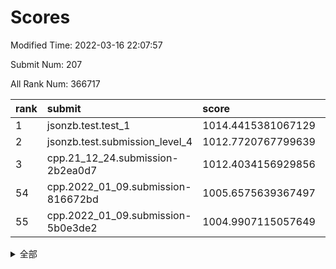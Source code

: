 # Scores

Modified Time: 2022-03-16 22:07:57

Submit Num: 207

All Rank Num: 366717

| rank |               submit               |       score        |       sigma        | pk_num |
| :--- | :--------------------------------- | :----------------- | :----------------- | :----- |
| 1    | jsonzb.test.test_1                 | 1014.4415381067129 | 0.8586362439187509 | 7086   |
| 2    | jsonzb.test.submission_level_4     | 1012.7720767799639 | 0.7856547284525369 | 7089   |
| 3    | cpp.21_12_24.submission-2b2ea0d7   | 1012.4034156929856 | 0.7961723071540806 | 7085   |
| 54   | cpp.2022_01_09.submission-816672bd | 1005.6575639367497 | 0.7309155590972769 | 7087   |
| 55   | cpp.2022_01_09.submission-5b0e3de2 | 1004.9907115057649 | 0.7339847080928645 | 7092   |


<details>
<summary>全部</summary>

| rank |                 submit                 |       score        |       sigma        | pk_num |
| :--- | :------------------------------------- | :----------------- | :----------------- | :----- |
| 1    | jsonzb.test.test_1                     | 1014.4415381067129 | 0.8586362439187509 | 7086   |
| 2    | jsonzb.test.submission_level_4         | 1012.7720767799639 | 0.7856547284525369 | 7089   |
| 3    | cpp.21_12_24.submission-2b2ea0d7       | 1012.4034156929856 | 0.7961723071540806 | 7085   |
| 4    | gobigger.level_3.submission_level_3_12 | 1011.9248155713384 | 0.7867870740710091 | 7084   |
| 5    | gobigger.level_3.submission_level_3_5  | 1011.3797542635555 | 0.7420450984321043 | 7088   |
| 6    | gobigger.level_3.submission_level_3_23 | 1011.3418352972549 | 0.7506343810712003 | 7085   |
| 7    | gobigger.level_3.submission_level_3_33 | 1011.1424435550967 | 0.768512315216262  | 7086   |
| 8    | gobigger.level_3.submission_level_3_25 | 1011.1327864137108 | 0.8085477612539743 | 7084   |
| 9    | gobigger.level_3.submission_level_3_9  | 1011.0874503890195 | 0.7677552876248651 | 7087   |
| 10   | gobigger.level_3.submission_level_3_10 | 1010.9309288861988 | 0.790095534725854  | 7085   |
| 11   | gobigger.level_3.submission_level_3_31 | 1010.8720198874463 | 0.7640388044255405 | 7088   |
| 12   | gobigger.level_3.submission_level_3_39 | 1010.8708279100052 | 0.7617448048335975 | 7085   |
| 13   | gobigger.level_3.submission_level_3_30 | 1010.8674636913439 | 0.7921679911040549 | 7086   |
| 14   | gobigger.level_3.submission_level_3_28 | 1010.8485800886594 | 0.7708512478831158 | 7096   |
| 15   | gobigger.level_3.submission_level_3_45 | 1010.6599269586454 | 0.7448174777911053 | 7084   |
| 16   | gobigger.level_3.submission_level_3_26 | 1010.520557883659  | 0.7557240355187074 | 7086   |
| 17   | gobigger.level_3.submission_level_3_19 | 1010.4386580785502 | 0.7826637283639064 | 7088   |
| 18   | gobigger.level_3.submission_level_3_14 | 1010.422085451776  | 0.7630319432369869 | 7087   |
| 19   | gobigger.level_3.submission_level_3_35 | 1010.3860423317783 | 0.7650159567661162 | 7082   |
| 20   | gobigger.level_3.submission_level_3_8  | 1010.3676345474662 | 0.7621288394496999 | 7090   |
| 21   | gobigger.level_3.submission_level_3_24 | 1010.3577737678064 | 0.7394355374594485 | 7084   |
| 22   | gobigger.level_3.submission_level_3_17 | 1010.3218719598979 | 0.7372315528012164 | 7087   |
| 23   | gobigger.level_3.submission_level_3_47 | 1010.3183764987739 | 0.7894541822332651 | 7084   |
| 24   | gobigger.level_3.submission_level_3_48 | 1010.251278793769  | 0.7727419422914453 | 7088   |
| 25   | gobigger.level_3.submission_level_3_6  | 1010.2462256429104 | 0.7654871462314569 | 7083   |
| 26   | gobigger.level_3.submission_level_3_42 | 1010.2256738760858 | 0.7742252163588581 | 7093   |
| 27   | gobigger.level_3.submission_level_3_38 | 1010.1834131359169 | 0.758564925552504  | 7088   |
| 28   | gobigger.level_3.submission_level_3_11 | 1010.1730544679447 | 0.771437116374227  | 7085   |
| 29   | gobigger.level_3.submission_level_3_34 | 1010.1186567171396 | 0.7544476758123051 | 7086   |
| 30   | gobigger.level_3.submission_level_3_3  | 1010.0878837720386 | 0.783324721772815  | 7085   |
| 31   | gobigger.level_3.submission_level_3_4  | 1010.0570464771382 | 0.7670571969028784 | 7091   |
| 32   | gobigger.level_3.submission_level_3_7  | 1010.0209529795769 | 0.7711558163856155 | 7088   |
| 33   | gobigger.level_3.submission_level_3_44 | 1009.8885826990612 | 0.7431541954361949 | 7090   |
| 34   | gobigger.level_3.submission_level_3_22 | 1009.8736086769737 | 0.7460116746332149 | 7082   |
| 35   | gobigger.level_3.submission_level_3_27 | 1009.8545835677047 | 0.7668453579986101 | 7085   |
| 36   | gobigger.level_3.submission_level_3_15 | 1009.8085434454495 | 0.76616640891318   | 7088   |
| 37   | gobigger.level_3.submission_level_3_29 | 1009.7529818887905 | 0.7458392428335259 | 7082   |
| 38   | gobigger.level_3.submission_level_3_20 | 1009.7434613869374 | 0.7482259435468136 | 7089   |
| 39   | gobigger.level_3.submission_level_3_13 | 1009.7165559243698 | 0.7481283363167687 | 7087   |
| 40   | gobigger.level_3.submission_level_3_18 | 1009.6315656154467 | 0.7461196033807624 | 7090   |
| 41   | gobigger.level_3.submission_level_3_21 | 1009.5677070724072 | 0.7287837713328366 | 7081   |
| 42   | gobigger.level_3.submission_level_3_37 | 1009.3823740228047 | 0.7588623407702021 | 7090   |
| 43   | gobigger.level_3.submission_level_3_16 | 1009.3015124513696 | 0.758620000007329  | 7088   |
| 44   | gobigger.level_3.submission_level_3_41 | 1009.2299643474947 | 0.7393740078646054 | 7087   |
| 45   | gobigger.level_3.submission_level_3_0  | 1009.1213920058315 | 0.7473830986638847 | 7085   |
| 46   | gobigger.level_3.submission_level_3_46 | 1009.0122769165159 | 0.7183210408320873 | 7087   |
| 47   | gobigger.level_3.submission_level_3_2  | 1008.9180174451799 | 0.7397148142499496 | 7083   |
| 48   | gobigger.level_3.submission_level_3_1  | 1008.9068958833124 | 0.742824430323531  | 7085   |
| 49   | gobigger.level_3.submission_level_3_40 | 1008.8141908546771 | 0.7406014236839789 | 7085   |
| 50   | gobigger.level_3.submission_level_3_32 | 1008.5482376642905 | 0.7431809541226493 | 7090   |
| 51   | gobigger.level_3.submission_level_3_49 | 1008.4663179643329 | 0.7416068461123159 | 7087   |
| 52   | gobigger.level_3.submission_level_3_36 | 1008.4325059999213 | 0.7499501281756793 | 7084   |
| 53   | gobigger.level_3.submission_level_3_43 | 1008.4162282040226 | 0.7309477701188732 | 7080   |
| 54   | cpp.2022_01_09.submission-816672bd     | 1005.6575639367497 | 0.7309155590972769 | 7087   |
| 55   | cpp.2022_01_09.submission-5b0e3de2     | 1004.9907115057649 | 0.7339847080928645 | 7092   |
| 56   | gobigger.level_1.submission_level_1_28 | 1004.7998495913275 | 0.718036119668081  | 7083   |
| 57   | gobigger.level_1.submission_level_1_38 | 1004.7870543531285 | 0.7371181431819683 | 7081   |
| 58   | gobigger.level_1.submission_level_1_18 | 1004.7025850400207 | 0.7254932990725597 | 7088   |
| 59   | gobigger.level_1.submission_level_1_42 | 1004.4727001868205 | 0.714129261395262  | 7084   |
| 60   | gobigger.level_1.submission_level_1_43 | 1004.4151039541047 | 0.7173376393607761 | 7088   |
| 61   | gobigger.level_1.submission_level_1_29 | 1004.2786474978453 | 0.7192301046866583 | 7086   |
| 62   | gobigger.level_1.submission_level_1_31 | 1004.2637013395566 | 0.715073448725226  | 7082   |
| 63   | gobigger.level_1.submission_level_1_6  | 1004.2579795314998 | 0.712137890053546  | 7083   |
| 64   | gobigger.level_1.submission_level_1_39 | 1004.2091570645559 | 0.7148240400250805 | 7086   |
| 65   | gobigger.level_1.submission_level_1_41 | 1004.113467886427  | 0.7190279305884639 | 7088   |
| 66   | gobigger.level_1.submission_level_1_12 | 1003.9983713975939 | 0.7276360780918939 | 7091   |
| 67   | gobigger.level_1.submission_level_1_24 | 1003.92632400338   | 0.7278752338182244 | 7085   |
| 68   | gobigger.level_1.submission_level_1_47 | 1003.871810465923  | 0.7176856809101922 | 7085   |
| 69   | gobigger.level_1.submission_level_1_15 | 1003.8112750919545 | 0.7164125020047591 | 7087   |
| 70   | gobigger.level_1.submission_level_1_36 | 1003.776592991919  | 0.7157965770312679 | 7088   |
| 71   | gobigger.level_1.submission_level_1_19 | 1003.7407777252777 | 0.7292320964716364 | 7091   |
| 72   | gobigger.level_1.submission_level_1_37 | 1003.6562844579025 | 0.7153823393278312 | 7087   |
| 73   | gobigger.level_1.submission_level_1_1  | 1003.654404074758  | 0.7247973862436591 | 7082   |
| 74   | gobigger.level_1.submission_level_1_34 | 1003.5505427452224 | 0.715139827001519  | 7081   |
| 75   | gobigger.level_1.submission_level_1_46 | 1003.520076748377  | 0.7287530208170482 | 7085   |
| 76   | gobigger.level_1.submission_level_1_20 | 1003.4854679289953 | 0.716878263602683  | 7086   |
| 77   | gobigger.level_1.submission_level_1_11 | 1003.441985961418  | 0.7132785640153545 | 7089   |
| 78   | gobigger.level_1.submission_level_1_45 | 1003.4015182612229 | 0.7211464717233909 | 7089   |
| 79   | gobigger.level_1.submission_level_1_3  | 1003.3867991452843 | 0.7234391205151696 | 7087   |
| 80   | gobigger.level_1.submission_level_1_10 | 1003.376308731011  | 0.7118852783759309 | 7089   |
| 81   | gobigger.level_1.submission_level_1_21 | 1003.34720588263   | 0.7082555845723343 | 7087   |
| 82   | gobigger.level_1.submission_level_1_26 | 1003.2759729020887 | 0.7130387382101873 | 7085   |
| 83   | gobigger.level_1.submission_level_1_7  | 1003.2431988620311 | 0.7134739103837189 | 7081   |
| 84   | gobigger.level_1.submission_level_1_2  | 1003.2093509022758 | 0.7239339845071433 | 7079   |
| 85   | gobigger.level_1.submission_level_1_8  | 1003.1930115680747 | 0.7104344634372949 | 7086   |
| 86   | gobigger.level_1.submission_level_1_27 | 1003.1735435701406 | 0.7179404828906574 | 7079   |
| 87   | gobigger.level_1.submission_level_1_5  | 1003.0941976307776 | 0.7051041328700582 | 7082   |
| 88   | gobigger.level_1.submission_level_1_35 | 1003.0091563337529 | 0.7103221686760371 | 7090   |
| 89   | gobigger.level_1.submission_level_1_14 | 1003.0040094627609 | 0.7138206350276677 | 7091   |
| 90   | gobigger.level_1.submission_level_1_48 | 1003.0030749120699 | 0.7222104209809    | 7084   |
| 91   | gobigger.level_1.submission_level_1_44 | 1002.948668503377  | 0.7135540285116927 | 7092   |
| 92   | gobigger.level_1.submission_level_1_17 | 1002.9336903351455 | 0.7125070848977908 | 7089   |
| 93   | gobigger.level_1.submission_level_1_22 | 1002.8513932683733 | 0.7094636037130074 | 7088   |
| 94   | gobigger.level_1.submission_level_1_33 | 1002.6927954773992 | 0.7178360973303678 | 7087   |
| 95   | gobigger.level_1.submission_level_1_40 | 1002.6870186664133 | 0.7151061062197667 | 7082   |
| 96   | gobigger.level_1.submission_level_1_9  | 1002.575467458017  | 0.715941240369394  | 7088   |
| 97   | gobigger.level_1.submission_level_1_16 | 1002.5032288922644 | 0.7130346960033583 | 7087   |
| 98   | gobigger.level_1.submission_level_1_30 | 1002.4935692757824 | 0.7086503010518224 | 7088   |
| 99   | gobigger.level_1.submission_level_1_23 | 1002.393637209544  | 0.7033860617074552 | 7093   |
| 100  | gobigger.level_1.submission_level_1_13 | 1002.3120871360089 | 0.7029272105394786 | 7082   |
| 101  | gobigger.level_1.submission_level_1_25 | 1002.2949177507572 | 0.732170548534206  | 7086   |
| 102  | gobigger.level_1.submission_level_1_49 | 1002.254369642061  | 0.7166130284016251 | 7086   |
| 103  | gobigger.level_1.submission_level_1_0  | 1001.8224137120739 | 0.7116406338335249 | 7087   |
| 104  | gobigger.level_1.submission_level_1_32 | 1001.6815884386145 | 0.7058868038244233 | 7084   |
| 105  | gobigger.level_1.submission_level_1_4  | 1001.5810068482348 | 0.7066252645518888 | 7082   |
| 106  | gobigger.random.submission_random_10   | 997.3646589395092  | 0.701782361031911  | 7088   |
| 107  | gobigger.random.submission_random_36   | 997.2711404835773  | 0.7087030962416373 | 7083   |
| 108  | gobigger.random.submission_random_17   | 997.0846051812628  | 0.7085369757169976 | 7083   |
| 109  | gobigger.random.submission_random_45   | 996.9802335018863  | 0.7071991039329443 | 7088   |
| 110  | gobigger.random.submission_random_48   | 996.7919130919927  | 0.7108527047401916 | 7090   |
| 111  | gobigger.random.submission_random_34   | 996.6908123632857  | 0.6973840221885925 | 7085   |
| 112  | gobigger.random.submission_random_30   | 996.6458525019015  | 0.6990608339444392 | 7084   |
| 113  | gobigger.random.submission_random_8    | 996.5966374903442  | 0.7112471201699824 | 7091   |
| 114  | gobigger.random.submission_random_47   | 996.5534288099167  | 0.6973658435570939 | 7088   |
| 115  | gobigger.random.submission_random_28   | 996.5210631924833  | 0.7082655489261197 | 7083   |
| 116  | gobigger.random.submission_random_22   | 996.4680972845655  | 0.6915504732025277 | 7090   |
| 117  | gobigger.random.submission_random_16   | 996.4660218410149  | 0.7074122840651184 | 7092   |
| 118  | gobigger.random.submission_random_14   | 996.341731678522   | 0.7043998954359786 | 7088   |
| 119  | gobigger.random.submission_random_44   | 996.2682794446653  | 0.7147315939735107 | 7086   |
| 120  | gobigger.random.submission_random_46   | 996.252407004425   | 0.699390207620412  | 7085   |
| 121  | gobigger.random.submission_random_18   | 996.2484973940295  | 0.7202569238091029 | 7090   |
| 122  | gobigger.random.submission_random_49   | 996.1657011803378  | 0.7066194203807041 | 7085   |
| 123  | gobigger.random.submission_random_1    | 996.1171229139388  | 0.7121672063384917 | 7088   |
| 124  | gobigger.random.submission_random_21   | 996.1071842223209  | 0.709599495247362  | 7090   |
| 125  | gobigger.random.submission_random_29   | 996.0915135826275  | 0.715727703318444  | 7090   |
| 126  | gobigger.random.submission_random_41   | 996.0819473027018  | 0.7187907067459499 | 7089   |
| 127  | gobigger.random.submission_random_26   | 996.0505025851036  | 0.7171966058673651 | 7085   |
| 128  | gobigger.random.submission_random_43   | 996.0191991355007  | 0.7133608610952734 | 7086   |
| 129  | gobigger.random.submission_random_24   | 995.9272310277228  | 0.7227801136625082 | 7090   |
| 130  | gobigger.random.submission_random_31   | 995.9008529891909  | 0.7128961354358995 | 7084   |
| 131  | gobigger.random.submission_random_37   | 995.8929809469689  | 0.7082464083171022 | 7082   |
| 132  | gobigger.random.submission_random_38   | 995.8847537613823  | 0.7199557220721859 | 7087   |
| 133  | gobigger.random.submission_random_3    | 995.8306251347685  | 0.7196565622417376 | 7089   |
| 134  | gobigger.random.submission_random_2    | 995.7535232243333  | 0.703204633816902  | 7087   |
| 135  | gobigger.random.submission_random_40   | 995.6347459133219  | 0.7114799555808933 | 7088   |
| 136  | gobigger.random.submission_random_23   | 995.6265136816185  | 0.7206274511698869 | 7084   |
| 137  | gobigger.random.submission_random_25   | 995.5385529655375  | 0.722083008889042  | 7091   |
| 138  | gobigger.random.submission_random_6    | 995.5317770558013  | 0.7234482807572981 | 7084   |
| 139  | gobigger.random.submission_random_42   | 995.5100625233297  | 0.7059565572059375 | 7087   |
| 140  | gobigger.random.submission_random_4    | 995.4758165617741  | 0.7240826138953366 | 7081   |
| 141  | gobigger.random.submission_random_15   | 995.4677472967585  | 0.7082871868419854 | 7085   |
| 142  | gobigger.random.submission_random_5    | 995.4396445297002  | 0.7144381545242978 | 7081   |
| 143  | gobigger.random.submission_random_11   | 995.3588729785781  | 0.7080581391851939 | 7084   |
| 144  | gobigger.random.submission_random_13   | 995.3380597263821  | 0.721335570023865  | 7084   |
| 145  | gobigger.random.submission_random_7    | 995.3209150675483  | 0.7062244849139973 | 7085   |
| 146  | gobigger.random.submission_random_12   | 995.2678748862796  | 0.714612763059691  | 7088   |
| 147  | gobigger.random.submission_random_35   | 995.0947334399557  | 0.7169873365682535 | 7082   |
| 148  | gobigger.random.submission_random_19   | 995.0754853262457  | 0.7094982944849354 | 7093   |
| 149  | gobigger.random.submission_random_27   | 995.0193957488806  | 0.7016908887774463 | 7087   |
| 150  | gobigger.random.submission_random_32   | 995.0117872647149  | 0.7225515348863106 | 7083   |
| 151  | gobigger.random.submission_random_0    | 995.01073423968    | 0.7186322417114528 | 7084   |
| 152  | gobigger.random.submission_random_33   | 994.9804981029699  | 0.7282494991014439 | 7086   |
| 153  | gobigger.random.submission_random_20   | 994.8158777698492  | 0.7186804253810475 | 7083   |
| 154  | gobigger.random.submission_random_9    | 994.5422575188655  | 0.7290169491805263 | 7088   |
| 155  | gobigger.level_2.submission_level_2_14 | 994.0380749283405  | 0.7433513909434689 | 7090   |
| 156  | gobigger.random.submission_random_39   | 993.9970022476867  | 0.6975698097025534 | 7086   |
| 157  | gobigger.level_2.submission_level_2_40 | 993.8255555659448  | 0.7420943634047154 | 7086   |
| 158  | gobigger.level_2.submission_level_2_24 | 993.8148910205272  | 0.7337934444009171 | 7091   |
| 159  | gobigger.level_2.submission_level_2_48 | 993.8126539382004  | 0.7313345614973686 | 7088   |
| 160  | gobigger.level_2.submission_level_2_12 | 993.6064711934716  | 0.7444557984339611 | 7083   |
| 161  | gobigger.level_2.submission_level_2_35 | 993.1320906916369  | 0.724475505664711  | 7090   |
| 162  | gobigger.level_2.submission_level_2_4  | 993.0732258679521  | 0.7333825979048515 | 7085   |
| 163  | gobigger.level_2.submission_level_2_9  | 993.015089647508   | 0.7340017781503584 | 7082   |
| 164  | gobigger.level_2.submission_level_2_18 | 992.9225620936437  | 0.7342961120934592 | 7084   |
| 165  | gobigger.level_2.submission_level_2_23 | 992.8474109218957  | 0.7391417851440111 | 7090   |
| 166  | gobigger.level_2.submission_level_2_20 | 992.8136462091247  | 0.7364466488030483 | 7084   |
| 167  | gobigger.level_2.submission_level_2_41 | 992.8018912036734  | 0.7214943646400286 | 7086   |
| 168  | gobigger.level_2.submission_level_2_22 | 992.7938482901267  | 0.7509807145943662 | 7085   |
| 169  | gobigger.level_2.submission_level_2_44 | 992.7723589503001  | 0.7387919289546483 | 7082   |
| 170  | gobigger.level_2.submission_level_2_45 | 992.664589368737   | 0.7389138394744494 | 7091   |
| 171  | gobigger.level_2.submission_level_2_29 | 992.6366377016477  | 0.749265764068924  | 7088   |
| 172  | gobigger.level_2.submission_level_2_15 | 992.5616452993571  | 0.7398335924778567 | 7086   |
| 173  | gobigger.level_2.submission_level_2_6  | 992.5556466655584  | 0.7390255561886219 | 7085   |
| 174  | gobigger.level_2.submission_level_2_21 | 992.4533108440532  | 0.7312551022104302 | 7083   |
| 175  | gobigger.level_2.submission_level_2_3  | 992.4485643633406  | 0.7438346050053871 | 7090   |
| 176  | gobigger.level_2.submission_level_2_31 | 992.3811785544315  | 0.7541760905850193 | 7088   |
| 177  | gobigger.level_2.submission_level_2_5  | 992.3655117080506  | 0.7298310610328961 | 7086   |
| 178  | gobigger.level_2.submission_level_2_13 | 992.361053721529   | 0.7350039009348229 | 7084   |
| 179  | gobigger.level_2.submission_level_2_37 | 992.2801241782521  | 0.7506253126577854 | 7083   |
| 180  | gobigger.level_2.submission_level_2_42 | 992.2787105870746  | 0.7406264909452471 | 7089   |
| 181  | gobigger.level_2.submission_level_2_38 | 992.2452516620335  | 0.7275969098661299 | 7091   |
| 182  | gobigger.level_2.submission_level_2_10 | 992.1652989053505  | 0.7480746766833932 | 7086   |
| 183  | gobigger.level_2.submission_level_2_33 | 992.0915082213904  | 0.7427687441952018 | 7088   |
| 184  | gobigger.level_2.submission_level_2_11 | 992.0888411302687  | 0.7397494784993439 | 7086   |
| 185  | gobigger.level_2.submission_level_2_19 | 992.0102885732688  | 0.748906329843814  | 7089   |
| 186  | gobigger.level_2.submission_level_2_7  | 991.9640982391863  | 0.7603453908925363 | 7089   |
| 187  | gobigger.level_2.submission_level_2_16 | 991.8613736289651  | 0.7678009080313852 | 7089   |
| 188  | gobigger.level_2.submission_level_2_32 | 991.8372377848332  | 0.741267302124296  | 7088   |
| 189  | gobigger.level_2.submission_level_2_26 | 991.693795936868   | 0.7564956930675688 | 7086   |
| 190  | gobigger.level_2.submission_level_2_46 | 991.674175244236   | 0.7372415537872377 | 7092   |
| 191  | gobigger.level_2.submission_level_2_39 | 991.6651053870745  | 0.7664457165023808 | 7084   |
| 192  | gobigger.level_2.submission_level_2_30 | 991.6062927636012  | 0.7422647367537337 | 7091   |
| 193  | gobigger.level_2.submission_level_2_27 | 991.4845940097516  | 0.7432825878045032 | 7085   |
| 194  | gobigger.level_2.submission_level_2_43 | 991.4819445206423  | 0.7410571610018887 | 7089   |
| 195  | gobigger.level_2.submission_level_2_36 | 991.4270905892279  | 0.7606241791000149 | 7088   |
| 196  | gobigger.level_2.submission_level_2_0  | 991.3995522320563  | 0.7683990896547058 | 7081   |
| 197  | gobigger.level_2.submission_level_2_47 | 991.3149757783572  | 0.7557205978652314 | 7088   |
| 198  | gobigger.level_2.submission_level_2_8  | 991.2754899730865  | 0.7553618396643651 | 7083   |
| 199  | gobigger.level_2.submission_level_2_49 | 991.2285813582779  | 0.7542151085322539 | 7086   |
| 200  | gobigger.level_2.submission_level_2_25 | 990.8672523025841  | 0.7618825664212504 | 7083   |
| 201  | gobigger.level_2.submission_level_2_2  | 990.5978371709599  | 0.7445762926228985 | 7084   |
| 202  | gobigger.level_2.submission_level_2_17 | 990.3498006764746  | 0.7488301459064943 | 7087   |
| 203  | gobigger.level_2.submission_level_2_28 | 990.2481258533854  | 0.7753747842246652 | 7087   |
| 204  | gobigger.level_2.submission_level_2_34 | 989.756720770946   | 0.7714574220811167 | 7083   |
| 205  | gobigger.level_2.submission_level_2_1  | 989.3943296570695  | 0.7702960659554496 | 7085   |
| 206  | gobigger.none.submission_none_0        | 977.9636636553055  | 1.2511866146990875 | 7090   |
| 207  | gobigger.none.submission_none_1        | 973.67630592448    | 1.7526615168616246 | 7081   |

</details>